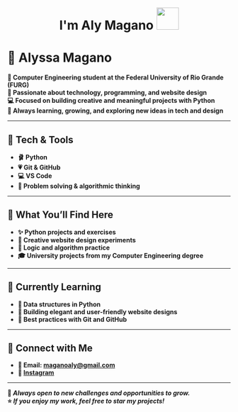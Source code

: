 <h1 align="center"><b>  I'm Aly Magano
<img src="https://media.giphy.com/media/v1.Y2lkPTc5MGI3NjExOG5uajY1eXJzb2NqZmU1aG1oampnZGZjZm9qbWx2OGJjcTl3M3h1cyZlcD12MV9naWZzX3NlYXJjaCZjdD1n/kZqbBT64ECtjy/giphy.gif" width="50px" height="50px"></h1>




# 💖 Alyssa Magano

🌸 Computer Engineering student at the **Federal University of Rio Grande (FURG)**  
🩷 Passionate about **technology**, **programming**, and **website design**  
💻 Focused on building creative and meaningful projects with **Python**  
🌷 Always learning, growing, and exploring new ideas in tech and design  

---

## 🎀 Tech & Tools

- 🩰 Python  
- 💗 Git & GitHub  
- 💻 VS Code  
- 💞 Problem solving & algorithmic thinking  

---

## 🌸 What You’ll Find Here

- ✨ Python projects and exercises  
- 🎨 Creative website design experiments  
- 🧠 Logic and algorithm practice  
- 🎓 University projects from my Computer Engineering degree  

---

## 🌷 Currently Learning

- 🌼 Data structures in Python  
- 💖 Building elegant and user-friendly website designs  
- 🩷 Best practices with Git and GitHub  

---

## 💌 Connect with Me

- 📧 Email: maganoaly@gmail.com
- 📸 [Instagram](https://instagram.com/alyy_magano) 

---

💫 *Always open to new challenges and opportunities to grow.*  
⭐ *If you enjoy my work, feel free to star my projects!*


